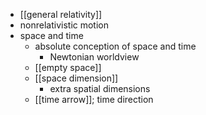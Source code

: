 - [[general relativity]]
- nonrelativistic motion
- space and time
    - absolute conception of space and time
        - Newtonian worldview
    - [[empty space]]
    - [[space dimension]]
        - extra spatial dimensions
    - [[time arrow]]; time direction
